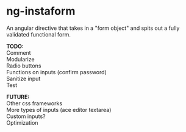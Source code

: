 ng-instaform
============

An angular directive that takes in a "form object" and spits out a fully validated functional form.

<b>TODO:</b><br>
Comment<br>
Modularize<br>
Radio buttons<br>
Functions on inputs (confirm password)<br>
Sanitize input<br>
Test<br>

<b>FUTURE:</b><br>
Other css frameworks<br>
More types of inputs (ace editor textarea)<br>
Custom inputs?<br>
Optimization<br>

